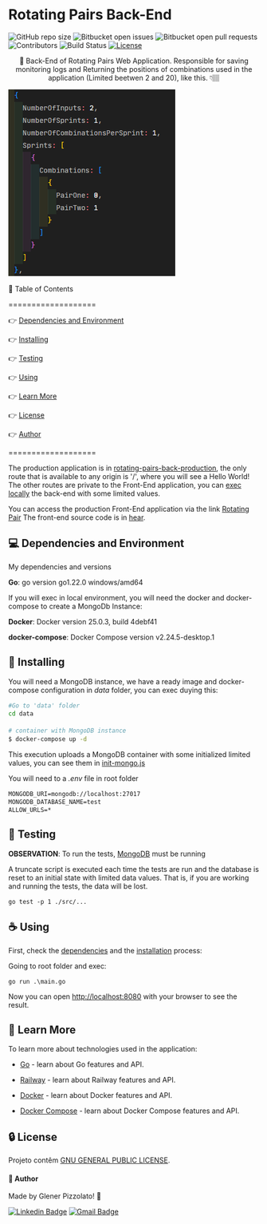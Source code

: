 # **Rotating Pairs Back-End**

![GitHub repo size](https://img.shields.io/github/repo-size/glener10/rotating-pairs-back)
![Bitbucket open issues](https://img.shields.io/bitbucket/issues/glener10/rotating-pairs-back)
![Bitbucket open pull requests](https://img.shields.io/bitbucket/pr-raw/glener10/rotating-pairs-back)
![Contributors](https://img.shields.io/github/contributors/glener10/rotating-pairs-back.svg)
![Build Status](https://github.com/glener10/rotating-pairs-back/workflows/go/badge.svg)
[![License](https://img.shields.io/github/license/glener10/rotating-pairs-back)](/LICENSE)

<p align="center"> 🚀 Back-End of Rotating Pairs Web Application. Responsible for saving monitoring logs and
Returning the positions of combinations used in the application (Limited beetwen 2 and 20), like this. 👇🏽 </p>

![Return Example](/documentation/readmeImages/return.png)

🏁 Table of Contents

===================

<!--ts-->

👉 [Dependencies and Environment](#dependenciesandenvironment)

👉 [Installing](#installing)

👉 [Testing](#testing)

👉 [Using](#using)

👉 [Learn More](#learnmore)

👉 [License](#license)

👉 [Author](#author)

<!--te-->

===================

The production application is in [rotating-pairs-back-production](https://rotating-pairs-back-production.up.railway.app/), the only route that is available to any origin is '/', where you will see a Hello World! The other routes are private to the Front-End application, you can [exec locally](#using) the back-end with some limited values.

You can access the production Front-End application via the link [Rotating Pair](https://rotatingpairs.online)
The front-end source code is in [hear](https://github.com/glener10/rotating-pairs-front).

<div id="dependenciesandenvironment"></div>

## 💻 **Dependencies and Environment**

My dependencies and versions

**Go**: go version go1.22.0 windows/amd64

If you will exec in local environment, you will need the docker and docker-compose to create a MongoDb Instance:

**Docker**: Docker version 25.0.3, build 4debf41

**docker-compose**: Docker Compose version v2.24.5-desktop.1

<div id="installing"></div>

## 🚀 **Installing**

You will need a MongoDB instance, we have a ready image and docker-compose configuration in _data_ folder, you can exec duying this:

```bash
#Go to 'data' folder
cd data

# container with MongoDB instance
$ docker-compose up -d
```

This execution uploads a MongoDB container with some initialized limited values, you can see them in [init-mongo.js](./data/init-mongo.js)

You will need to a _.env_ file in root folder

```env
MONGODB_URI=mongodb://localhost:27017
MONGODB_DATABASE_NAME=test
ALLOW_URLS=*
```

<div id="testing"></div>

## 🧪 **Testing**

**OBSERVATION**: To run the tests, [MongoDB](#installing) must be running

A truncate script is executed each time the tests are run and the database is reset to an initial state with limited data values. That is, if you are working and running the tests, the data will be lost.

```
go test -p 1 ./src/...
```

<div id="using"></div>

## ☕ **Using**

First, check the [dependencies](#dependenciesandenvironment) and the [installation](#installing) process:

Going to root folder and exec:

```
go run .\main.go
```

Now you can open [http://localhost:8080](http://localhost:8080) with your browser to see the result.

## 📖 **Learn More**

To learn more about technologies used in the application:

- [Go](https://golang.org/) - learn about Go features and API.

- [Railway](https://railway.app/) - learn about Railway features and API.

- [Docker](https://www.docker.com/) - learn about Docker features and API.

- [Docker Compose](https://docs.docker.com/compose/) - learn about Docker Compose features and API.

<div id="license"></div>

## 🔒 **License**

Projeto contêm [GNU GENERAL PUBLIC LICENSE](LICENSE).

<div id="author"></div>

#### **👷 Author**

Made by Glener Pizzolato! 🙋

[![Linkedin Badge](https://img.shields.io/badge/-Glener-blue?style=flat-square&logo=Linkedin&logoColor=white&link=https://www.linkedin.com/in/glener-pizzolato/)](https://www.linkedin.com/in/glener-pizzolato-6319821b0/)
[![Gmail Badge](https://img.shields.io/badge/-glenerpizzolato@gmail.com-c14438?style=flat-square&logo=Gmail&logoColor=white&link=mailto:glenerpizzolato@gmail.com)](mailto:glenerpizzolato@gmail.com)
